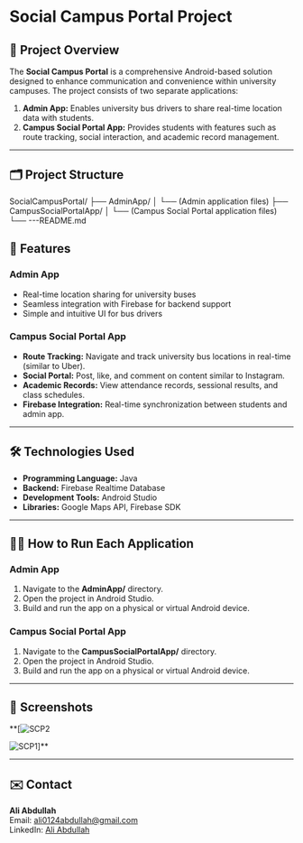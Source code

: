 # Social Campus Portal Project  

## 📖 Project Overview
The **Social Campus Portal** is a comprehensive Android-based solution designed to enhance communication and convenience within university campuses. The project consists of two separate applications:  

1. **Admin App:** Enables university bus drivers to share real-time location data with students.  
2. **Campus Social Portal App:** Provides students with features such as route tracking, social interaction, and academic record management.  

---

## 🗂 Project Structure
SocialCampusPortal/ ├── AdminApp/ │ └── (Admin application files) ├── CampusSocialPortalApp/ │ └── (Campus Social Portal application files) └── 
---README.md

## 🚀 Features

### **Admin App**
- Real-time location sharing for university buses
- Seamless integration with Firebase for backend support
- Simple and intuitive UI for bus drivers

### **Campus Social Portal App**
- **Route Tracking:** Navigate and track university bus locations in real-time (similar to Uber).  
- **Social Portal:** Post, like, and comment on content similar to Instagram.  
- **Academic Records:** View attendance records, sessional results, and class schedules.  
- **Firebase Integration:** Real-time synchronization between students and admin app.  

---

## 🛠️ Technologies Used
- **Programming Language:** Java  
- **Backend:** Firebase Realtime Database  
- **Development Tools:** Android Studio  
- **Libraries:** Google Maps API, Firebase SDK  

---

## 🧑‍💻 How to Run Each Application

### **Admin App**
1. Navigate to the **AdminApp/** directory.
2. Open the project in Android Studio.
3. Build and run the app on a physical or virtual Android device.

### **Campus Social Portal App**
1. Navigate to the **CampusSocialPortalApp/** directory.
2. Open the project in Android Studio.
3. Build and run the app on a physical or virtual Android device.

---

## 📸 Screenshots
**[![SCP2](https://github.com/user-attachments/assets/be4e7a82-3013-4e4f-a400-0d953b3b9121)

![SCP1](https://github.com/user-attachments/assets/9a2f750e-e0f0-41fa-8f61-ccd076a544cc)]**

---



## ✉️ Contact
**Ali Abdullah**  
Email: [ali0124abdullah@gmail.com](mailto:ali0124abdullah@gmail.com)  
LinkedIn: [Ali Abdullah](https://www.linkedin.com/in/ali-abdullah-blockchain/)
